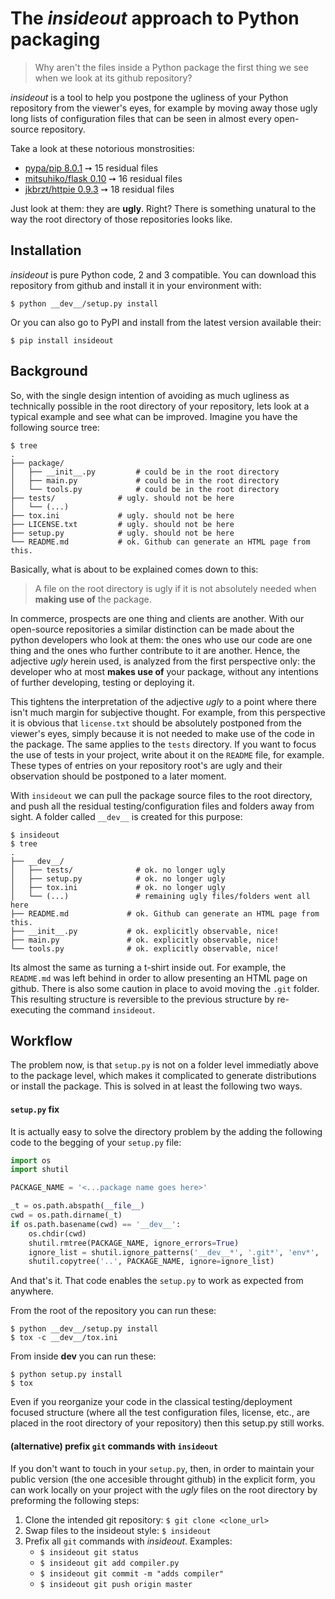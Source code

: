 # The *insideout* approach to Python packaging

> Why aren't the files inside a Python package the first thing we see when we look at its github repository?

*insideout* is a tool to help you postpone the ugliness of your Python
repository from the viewer's eyes, for example by moving away those ugly
long lists of configuration files that can be seen in almost every open-source
repository.

Take a look at these notorious monstrosities:

* [pypa/pip 8.0.1](https://github.com/pypa/pip/tree/024cfe17e6685483a5a6abfc8983c086267a5a47) ➙ 15 residual files
* [mitsuhiko/flask 0.10](https://github.com/mitsuhiko/flask/tree/3b9574fec988fca790ffe78b64ef30b22dd3386a) ➙ 16 residual files
* [jkbrzt/httpie 0.9.3](https://github.com/jkbrzt/httpie/tree/47220763357f5a25cc535af5c4d2f4f092fb9abd) ➙ 18 residual files

Just look at them: they are **ugly**. Right? There is something unatural to
the way the root directory of those repositories looks like.

## Installation

*insideout* is pure Python code, 2 and 3 compatible. You can download this
repository from github and install it in your environment with:

    $ python __dev__/setup.py install

Or you can also go to PyPI and install from the latest version available their:

    $ pip install insideout

## Background

So, with the single design intention of avoiding as much ugliness as
technically possible in the root directory of your repository, lets look at a
typical example and see what can be improved. Imagine you have the following
source tree:

    $ tree
    .
    ├── package/
    │   ├── __init__.py         # could be in the root directory
    │   ├── main.py             # could be in the root directory
    │   └── tools.py            # could be in the root directory
    ├── tests/              # ugly. should not be here
    │   └── (...)
    ├── tox.ini             # ugly. should not be here
    ├── LICENSE.txt         # ugly. should not be here
    ├── setup.py            # ugly. should not be here
    └── README.md           # ok. Github can generate an HTML page from this.

Basically, what is about to be explained comes down to this:

> A file on the root directory is ugly if it is not absolutely needed when **making use of** the package.

In commerce, prospects are one thing and clients are another. With our
open-source repositories a similar distinction can be made about the python
developers who look at them: the ones who use our code are one thing and the
ones who further contribute to it are another. Hence, the adjective *ugly*
herein used, is analyzed from the first perspective only: the developer who
at most **makes use of** your package, without any intentions of further
developing, testing or deploying it.

This tightens the interpretation of the adjective *ugly* to a point where
there isn't much margin for subjective thought. For example, from this
perspective it is obvious that `license.txt` should be absolutely postponed
from the viewer's eyes, simply because it is not needed to make use of the
code in the package. The same applies to the `tests` directory. If you want
to focus the use of tests in your project, write about it on the `README`
file, for example. These types of entries on your repository root's are ugly
and their observation should be postponed to a later moment.

With `insideout` we can pull the package source files to the root directory,
and push all the residual testing/configuration files and folders away from
sight. A folder called `__dev__` is created for this purpose:

    $ insideout
    $ tree
    .
    ├── __dev__/
    │   ├── tests/              # ok. no longer ugly
    │   ├── setup.py            # ok. no longer ugly
    │   ├── tox.ini             # ok. no longer ugly
    │   └── (...)               # remaining ugly files/folders went all here
    ├── README.md             # ok. Github can generate an HTML page from this.
    ├── __init__.py           # ok. explicitly observable, nice!
    ├── main.py               # ok. explicitly observable, nice!
    └── tools.py              # ok. explicitly observable, nice!

Its almost the same as turning a t-shirt inside out. For example, the
`README.md` was left behind in order to allow presenting an HTML page on
github. There is also some caution in place to avoid moving the `.git`
folder. This resulting structure is reversible to the previous structure by
re-executing the command `insideout`.

## Workflow

The problem now, is that `setup.py` is not on a folder level immediatly
above to the package level, which makes it complicated to generate
distributions or install the package. This is solved in at least the
following two ways.

#### `setup.py` fix

It is actually easy to solve the directory problem by the adding the
following code to the begging of your `setup.py` file:

```python
import os
import shutil

PACKAGE_NAME = '<...package name goes here>'

_t = os.path.abspath(__file__)
cwd = os.path.dirname(_t)
if os.path.basename(cwd) == '__dev__':
    os.chdir(cwd)
    shutil.rmtree(PACKAGE_NAME, ignore_errors=True)
    ignore_list = shutil.ignore_patterns('__dev__*', '.git*', 'env*', '.tox')
    shutil.copytree('..', PACKAGE_NAME, ignore=ignore_list)
```

And that's it. That code enables the `setup.py` to work as expected from
anywhere.

From the root of the repository you can run these:

    $ python __dev__/setup.py install
    $ tox -c __dev__/tox.ini

From inside __dev__ you can run these:

    $ python setup.py install
    $ tox

Even if you reorganize your code in the classical testing/deployment focused
structure (where all the test configuration files, license, etc., are placed
in the root directory of your repository) then this setup.py still works.

#### (alternative) prefix `git` commands with `insideout`

If you don't want to touch in your `setup.py`, then, in order to maintain
your public version (the one accesible throught github) in the explicit
form, you can work locally on your project with the *ugly* files on the root
directory by preforming the following steps:

1. Clone the intended git repository: `$ git clone <clone_url>`
2. Swap files to the insideout style: `$ insideout`
3. Prefix all `git` commands with *insideout*. Examples:
    - `$ insideout git status`
    - `$ insideout git add compiler.py`
    - `$ insideout git commit -m "adds compiler"`
    - `$ insideout git push origin master`
